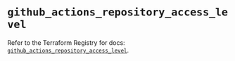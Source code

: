 # `github_actions_repository_access_level`

Refer to the Terraform Registry for docs: [`github_actions_repository_access_level`](https://registry.terraform.io/providers/integrations/github/6.4.0/docs/resources/actions_repository_access_level).
